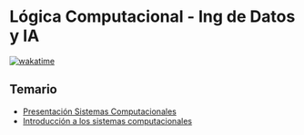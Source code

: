# Lógica Computacional - Ing de Datos y IA

[![wakatime](https://wakatime.com/badge/user/8ef73281-6d0a-4758-af11-fd880ca3009c/project/e9a166dd-9cc4-4834-bebf-541eb62b095c.svg?style=for-the-badge)](https://wakatime.com/badge/user/8ef73281-6d0a-4758-af11-fd880ca3009c/project/e9a166dd-9cc4-4834-bebf-541eb62b095c)

## Temario

- [Presentación Sistemas Computacionales](DOC/00_Sistemas-Computacionales.pdf)
- [Introducción a los sistemas computacionales](DOC/01-Introduccion-a-los-sistemas-computacionales.md)
